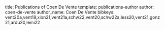 title: Publications of Coen De Vente
template: publications-author
author: coen-de-vente
author_name: Coen De Vente
bibkeys: vent20a,vent18,xion21,vent21a,schw22,vent20,schw22a,less20,vent21,gonz21,ardu20,lemi22
